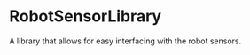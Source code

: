 RobotSensorLibrary
==================

A library that allows for easy interfacing with the robot sensors.
